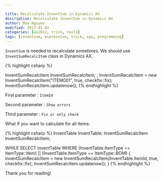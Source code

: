 ```yaml
---

title: Recalculate InventSum in Dynamics AX
description: Recalculate InventSum in Dynamics AX
author: Max Nguyen
modified: 2017-01-02
categories: [ax2012, trick, tools]
tags: [inventsum, expression, trick, xpp, programming]
---
```


`InventSum` is needed to recalculate sometimes. We should use `InventSumRecalcItem` class in Dynamics AX.

{% highlight csharp %}

InventSumRecalcItem InventSumRecalcItem;
;
InventSumRecalcItem = new InventSumRecalcItem("ITEM001", true, checkfix::fix);
InventSumRecalcItem.updatenow();
{% endhighlight %}

First parameter : `ItemId`

Second parameter : `Show errors`

Third parameter : `Fix or only check`

What if you want to calculate for all items:

{% highlight csharp %}
InventTable InventTable;
InventSumRecalcItem InventSumRecalcItem;

WHILE SELECT InventTable
	WHERE (InventTable.ItemType == ItemType::Item) || (InventTable.ItemType == ItemType::BOM)
	{
		InventSumRecalcItem = new InventSumRecalcItem(InventTable.ItemId, true, checkfix::fix);
		InventSumRecalcItem.updatenow();
	}
{% endhighlight %}

Thank you for reading!
